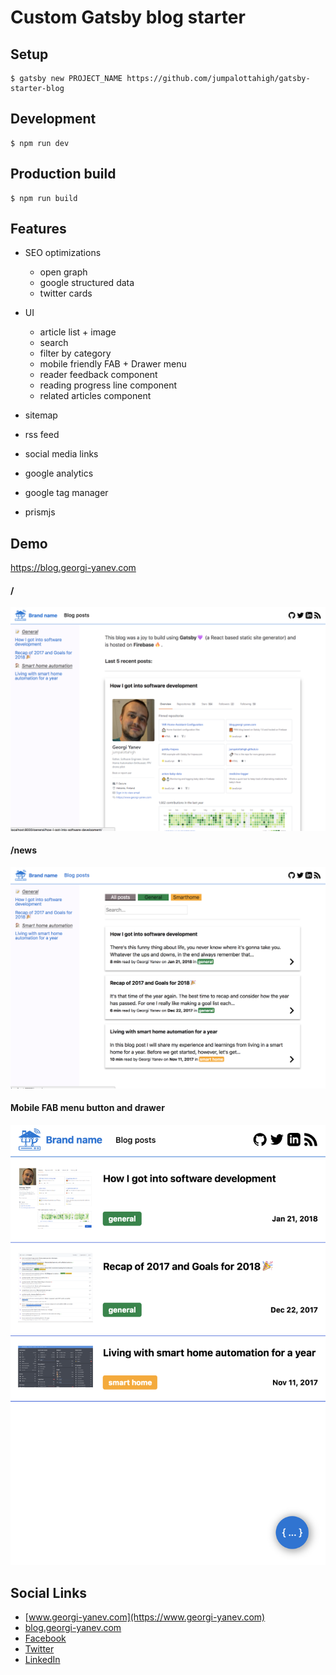 # Custom Gatsby blog starter

## Setup

```
$ gatsby new PROJECT_NAME https://github.com/jumpalottahigh/gatsby-starter-blog
```

## Development

```
$ npm run dev
```

## Production build

```
$ npm run build
```

## Features

- SEO optimizations

  - open graph
  - google structured data
  - twitter cards

- UI

  - article list + image
  - search
  - filter by category
  - mobile friendly FAB + Drawer menu
  - reader feedback component
  - reading progress line component
  - related articles component

- sitemap
- rss feed
- social media links
- google analytics
- google tag manager
- prismjs

## Demo

https://blog.georgi-yanev.com

#### /

<img src="gatsby-starter-blog-preview-1.png">

#### /news

<img src="gatsby-starter-blog-preview-2.png">

#### Mobile FAB menu button and drawer

<img src="gatsby-starter-blog-preview-3.png">

## Social Links

- [www.georgi-yanev.com](https://www.georgi-yanev.com)
- [blog.georgi-yanev.com](https://blog.georgi-yanev.com)
- [Facebook](https://www.facebook.com/jumpalottahigh/)
- [Twitter](https://www.twitter.com/jumpalottahigh/)
- [LinkedIn](https://www.linkedin.com/in/yanevgeorgi/)
